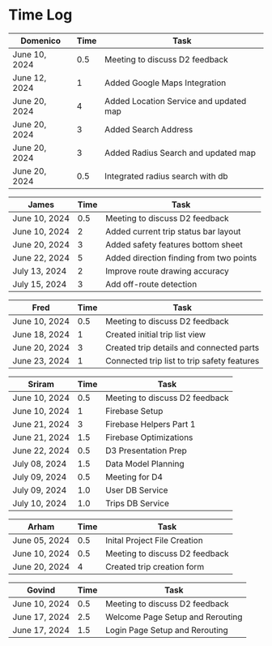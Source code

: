 # Time Log

| Domenico      | Time | Task                                   |
|---------------|------|----------------------------------------|
| June 10, 2024 | 0.5  | Meeting to discuss D2 feedback         |
| June 12, 2024 | 1    | Added Google Maps Integration          |
| June 20, 2024 | 4    | Added Location Service and updated map |
| June 20, 2024 | 3    | Added Search Address                   |
| June 20, 2024 | 3    | Added Radius Search and updated map    |
| June 20, 2024 | 0.5  | Integrated radius search with db       |

| James         | Time | Task                                    |
|---------------|------|-----------------------------------------|
| June 10, 2024 | 0.5  | Meeting to discuss D2 feedback          |
| June 10, 2024 | 2    | Added current trip status bar layout    |
| June 20, 2024 | 3    | Added safety features bottom sheet      |
| June 22, 2024 | 5    | Added direction finding from two points |
| July 13, 2024 | 2    | Improve route drawing accuracy          |
| July 15, 2024 | 3    | Add off-route detection                 |

| Fred          | Time | Task                                        |
|---------------|------|---------------------------------------------|
| June 10, 2024 | 0.5  | Meeting to discuss D2 feedback              |
| June 18, 2024 | 1    | Created initial trip list view              |
| June 20, 2024 | 3    | Created trip details and connected parts    |
| June 23, 2024 | 1    | Connected trip list to trip safety features |

| Sriram        | Time | Task                           |
|---------------|------|--------------------------------|
| June 10, 2024 | 0.5  | Meeting to discuss D2 feedback |
| June 10, 2024 | 1    | Firebase Setup                 |
| June 21, 2024 | 3    | Firebase Helpers Part 1        |
| June 21, 2024 | 1.5  | Firebase Optimizations         |
| June 22, 2024 | 0.5  | D3 Presentation Prep           |
| July 08, 2024 | 1.5  | Data Model Planning            |
| July 09, 2024 | 0.5  | Meeting for D4                 |
| July 09, 2024 | 1.0  | User DB Service                |
| July 10, 2024 | 1.0  | Trips DB Service               |

| Arham         | Time | Task                           |
|---------------|------|--------------------------------|
| June 05, 2024 | 0.5  | Inital Project File Creation   |
| June 10, 2024 | 0.5  | Meeting to discuss D2 feedback |
| June 20, 2024 | 4    | Created trip creation form     |


| Govind        | Time | Task                             |
|---------------|------|----------------------------------|
| June 10, 2024 | 0.5  | Meeting to discuss D2 feedback   |
| June 17, 2024 | 2.5  | Welcome Page Setup and Rerouting |
| June 17, 2024 | 1.5  | Login Page Setup and Rerouting   |
